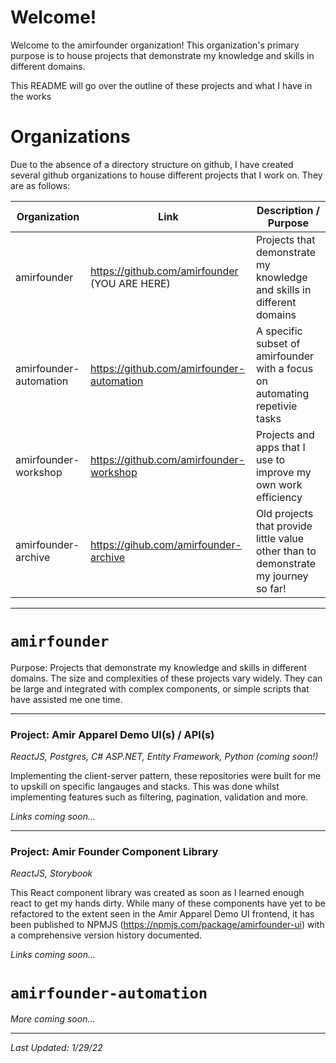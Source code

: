 # Welcome!

Welcome to the amirfounder organization! This organization's primary purpose is to house projects that demonstrate my knowledge and skills in different domains.

This README will go over the outline of these projects and what I have in the works

# Organizations

Due to the absence of a directory structure on github, I have created several github organizations to house different projects that I work on. They are as follows:

| Organization | Link | Description / Purpose
|- |- |-    
| amirfounder | https://github.com/amirfounder (YOU ARE HERE) | Projects that demonstrate my knowledge and skills in different domains
| amirfounder-automation | https://github.com/amirfounder-automation | A specific subset of amirfounder with a focus on automating repetivie tasks
| amirfounder-workshop | https://github.com/amirfounder-workshop | Projects and apps that I use to improve my own work efficiency
| amirfounder-archive | https://gihub.com/amirfounder-archive | Old projects that provide little value other than to demonstrate my journey so far!

---

# `amirfounder`

Purpose: Projects that demonstrate my knowledge and skills in different domains. The size and complexities of these projects vary widely. They can be large and integrated with complex components, or simple scripts that have assisted me one time.

---

### **Project:** Amir Apparel Demo UI(s) / API(s)

*ReactJS, Postgres, C# ASP.NET, Entity Framework, Python (coming soon!)*

Implementing the client-server pattern, these repositories were built for me to upskill on specific langauges and stacks. This was done whilst implementing features such as filtering, pagination, validation and more.

*Links coming soon...*

---

### **Project:** Amir Founder Component Library
*ReactJS, Storybook*

This React component library was created as soon as I learned enough react to get my hands dirty. While many of these components have yet to be refactored to the extent seen in the Amir Apparel Demo UI frontend, it has been published to NPMJS (https://npmjs.com/package/amirfounder-ui) with a comprehensive version history documented.

*Links coming soon...*

# `amirfounder-automation`

*More coming soon...*

---

*Last Updated: 1/29/22*